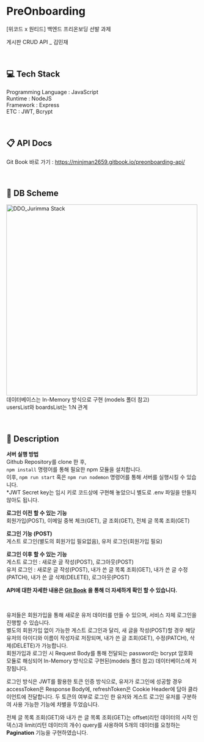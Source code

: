 # PreOnboarding

[위코드 x 원티드] 백엔드 프리온보딩 선발 과제

게시판 CRUD API \_ 김민재

<br/>

## 💻 Tech Stack

Programming Language : JavaScript <br/>
Runtime : NodeJS <br/>
Framework : Express <br/>
ETC : JWT, Bcrypt

<br/>

## 📋 API Docs

Git Book 바로 가기 :
https://minjman2659.gitbook.io/preonboarding-api/

<br/>

## 💾 DB Scheme

<img width="500" alt="DDO_Jurimma Stack" src="https://media.discordapp.net/attachments/885202056355397686/901014078330380338/unknown.png"><br/>
데이터베이스는 In-Memory 방식으로 구현 (models 폴더 참고) <br/>
usersList와 boardsList는 1:N 관계

<br/>

## 🔎 Description

**서버 실행 방법** <br/>
Github Repository를 clone 한 후, <br/>`npm install` 명령어를 통해 필요한 npm 모듈을 설치합니다. <br/>
이후, `npm run start` 혹은 `npm run nodemon` 명령어를 통해 서버를 실행시킬 수 있습니다. <br/>
\*JWT Secret key는 임시 키로 코드상에 구현해 놓았으니 별도로 .env 파일을 만들지 않아도 됩니다. <br/>

**로그인 이전 할 수 있는 기능** <br/>
회원가입(POST), 이메일 중복 체크(GET), 글 조회(GET), 전체 글 목록 조회(GET)
<br/>

**로그인 기능 (POST)** <br/>
게스트 로그인(별도의 회원가입 필요없음), 유저 로그인(회원가입 필요)
<br/>

**로그인 이후 할 수 있는 기능** <br/>
게스트 로그인 : 새로운 글 작성(POST), 로그아웃(POST) <br/>
유저 로그인 : 새로운 글 작성(POST), 내가 쓴 글 목록 조회(GET), 내가 쓴 글 수정(PATCH), 내가 쓴 글 삭제(DELETE), 로그아웃(POST)
<br/>

**API에 대한 자세한 내용은 [Git Book](https://minjman2659.gitbook.io/preonboarding-api/) 을 통해 더 자세하게 확인 할 수 있습니다.** <br/>

<br/>

유저들은 회원가입을 통해 새로운 유저 데이터를 만들 수 있으며, 서비스 자체 로그인을 진행할 수 있습니다. <br/>
별도의 회원가입 없이 가능한 게스트 로그인과 달리, 새 글을 작성(POST)할 경우 해당 유저의 아이디와 이름이 작성자로 저장되며, 내가 쓴 글 조회(GET), 수정(PATCH), 삭제(DELETE)가 가능합니다. <br/>
회원가입과 로그인 시 Request Body를 통해 전달되는 password는 bcrypt 암호화 모듈로 해싱되어 In-Memory 방식으로 구현된(models 폴더 참고) 데이터베이스에 저장됩니다. <br/>

로그인 방식은 JWT를 활용한 토큰 인증 방식으로, 유저가 로그인에 성공할 경우 accessToken은 Response Body에, refreshToken은 Cookie Header에 담아 클라이언트에 전달합니다. 두 토큰의 여부로 로그인 한 유저와 게스트 로그인 유저를 구분하여 사용 가능한 기능에 차별을 두었습니다. <br/>

전체 글 목록 조회(GET)와 내가 쓴 글 목록 조회(GET)는 offset(리턴 데이터의 시작 인덱스)과 limit(리턴 데이터의 개수) query를 사용하여 5개의 데이터를 요청하는 **Pagination** 기능을 구현하였습니다.

